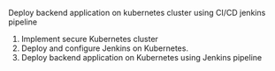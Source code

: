Deploy backend application on kubernetes cluster using CI/CD  jenkins pipeline 
1. Implement secure Kubernetes cluster
2. Deploy and configure Jenkins on Kubernetes.
3. Deploy backend application on Kubernetes using Jenkins pipeline